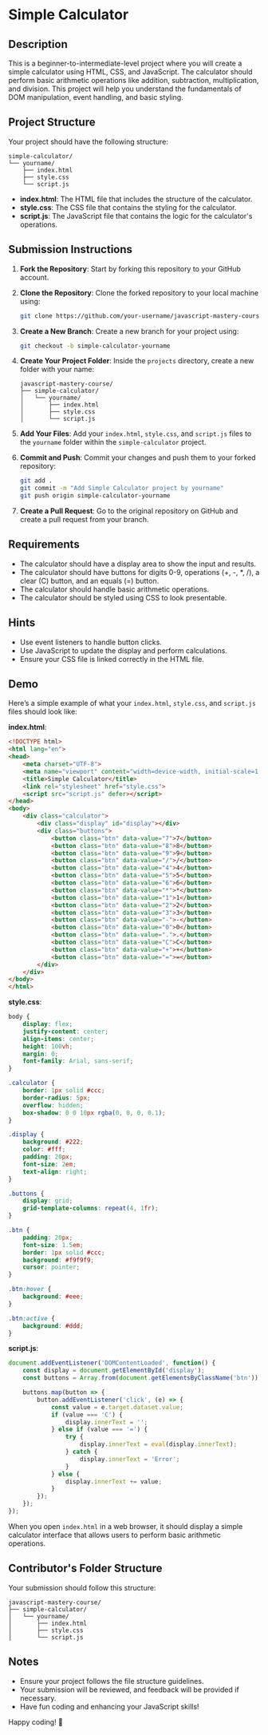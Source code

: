 # Simple Calculator

## Description

This is a beginner-to-intermediate-level project where you will create a simple calculator using HTML, CSS, and JavaScript. The calculator should perform basic arithmetic operations like addition, subtraction, multiplication, and division. This project will help you understand the fundamentals of DOM manipulation, event handling, and basic styling.

## Project Structure

Your project should have the following structure:

```
simple-calculator/
└── yourname/
    ├── index.html
    ├── style.css
    └── script.js
```

- **index.html**: The HTML file that includes the structure of the calculator.
- **style.css**: The CSS file that contains the styling for the calculator.
- **script.js**: The JavaScript file that contains the logic for the calculator's operations.

## Submission Instructions

1. **Fork the Repository**: Start by forking this repository to your GitHub account.

2. **Clone the Repository**: Clone the forked repository to your local machine using:
    ```bash
    git clone https://github.com/your-username/javascript-mastery-course.git
    ```

3. **Create a New Branch**: Create a new branch for your project using:
    ```bash
    git checkout -b simple-calculator-yourname
    ```

4. **Create Your Project Folder**: Inside the `projects` directory, create a new folder with your name:
    ```
    javascript-mastery-course/
    ├── simple-calculator/
    │   └── yourname/
    │       ├── index.html
    │       ├── style.css
    │       └── script.js
    ```

5. **Add Your Files**: Add your `index.html`, `style.css`, and `script.js` files to the `yourname` folder within the `simple-calculator` project.

6. **Commit and Push**: Commit your changes and push them to your forked repository:
    ```bash
    git add .
    git commit -m "Add Simple Calculator project by yourname"
    git push origin simple-calculator-yourname
    ```

7. **Create a Pull Request**: Go to the original repository on GitHub and create a pull request from your branch.

## Requirements

- The calculator should have a display area to show the input and results.
- The calculator should have buttons for digits 0-9, operations (+, -, *, /), a clear (C) button, and an equals (=) button.
- The calculator should handle basic arithmetic operations.
- The calculator should be styled using CSS to look presentable.

## Hints

- Use event listeners to handle button clicks.
- Use JavaScript to update the display and perform calculations.
- Ensure your CSS file is linked correctly in the HTML file.

## Demo

Here’s a simple example of what your `index.html`, `style.css`, and `script.js` files should look like:

**index.html**:
```html
<!DOCTYPE html>
<html lang="en">
<head>
    <meta charset="UTF-8">
    <meta name="viewport" content="width=device-width, initial-scale=1.0">
    <title>Simple Calculator</title>
    <link rel="stylesheet" href="style.css">
    <script src="script.js" defer></script>
</head>
<body>
    <div class="calculator">
        <div class="display" id="display"></div>
        <div class="buttons">
            <button class="btn" data-value="7">7</button>
            <button class="btn" data-value="8">8</button>
            <button class="btn" data-value="9">9</button>
            <button class="btn" data-value="/">/</button>
            <button class="btn" data-value="4">4</button>
            <button class="btn" data-value="5">5</button>
            <button class="btn" data-value="6">6</button>
            <button class="btn" data-value="*">*</button>
            <button class="btn" data-value="1">1</button>
            <button class="btn" data-value="2">2</button>
            <button class="btn" data-value="3">3</button>
            <button class="btn" data-value="-">-</button>
            <button class="btn" data-value="0">0</button>
            <button class="btn" data-value=".">.</button>
            <button class="btn" data-value="C">C</button>
            <button class="btn" data-value="+">+</button>
            <button class="btn" data-value="=">=</button>
        </div>
    </div>
</body>
</html>
```

**style.css**:
```css
body {
    display: flex;
    justify-content: center;
    align-items: center;
    height: 100vh;
    margin: 0;
    font-family: Arial, sans-serif;
}

.calculator {
    border: 1px solid #ccc;
    border-radius: 5px;
    overflow: hidden;
    box-shadow: 0 0 10px rgba(0, 0, 0, 0.1);
}

.display {
    background: #222;
    color: #fff;
    padding: 20px;
    font-size: 2em;
    text-align: right;
}

.buttons {
    display: grid;
    grid-template-columns: repeat(4, 1fr);
}

.btn {
    padding: 20px;
    font-size: 1.5em;
    border: 1px solid #ccc;
    background: #f9f9f9;
    cursor: pointer;
}

.btn:hover {
    background: #eee;
}

.btn:active {
    background: #ddd;
}
```

**script.js**:
```javascript
document.addEventListener('DOMContentLoaded', function() {
    const display = document.getElementById('display');
    const buttons = Array.from(document.getElementsByClassName('btn'));

    buttons.map(button => {
        button.addEventListener('click', (e) => {
            const value = e.target.dataset.value;
            if (value === 'C') {
                display.innerText = '';
            } else if (value === '=') {
                try {
                    display.innerText = eval(display.innerText);
                } catch {
                    display.innerText = 'Error';
                }
            } else {
                display.innerText += value;
            }
        });
    });
});
```

When you open `index.html` in a web browser, it should display a simple calculator interface that allows users to perform basic arithmetic operations.

## Contributor's Folder Structure

Your submission should follow this structure:

```
javascript-mastery-course/
├── simple-calculator/
│   └── yourname/
│       ├── index.html
│       ├── style.css
│       └── script.js
```

## Notes

- Ensure your project follows the file structure guidelines.
- Your submission will be reviewed, and feedback will be provided if necessary.
- Have fun coding and enhancing your JavaScript skills!

Happy coding! 🚀